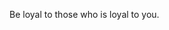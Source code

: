 Be loyal to those who is loyal to you.

<!---
NikolaySkoblikov/NikolaySkoblikov is a ✨ special ✨ repository because its `README.md` (this file) appears on your GitHub profile.
You can click the Preview link to take a look at your changes.
--->
